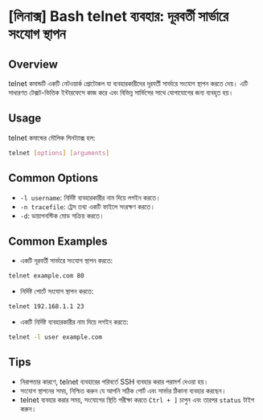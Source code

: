 # [লিনাক্স] Bash telnet ব্যবহার: দূরবর্তী সার্ভারে সংযোগ স্থাপন

## Overview
telnet কমান্ডটি একটি নেটওয়ার্ক প্রোটোকল যা ব্যবহারকারীদের দূরবর্তী সার্ভারে সংযোগ স্থাপন করতে দেয়। এটি সাধারণত টেক্সট-ভিত্তিক ইন্টারফেসে কাজ করে এবং বিভিন্ন সার্ভিসের সাথে যোগাযোগের জন্য ব্যবহৃত হয়।

## Usage
telnet কমান্ডের মৌলিক সিনট্যাক্স হল:

```bash
telnet [options] [arguments]
```

## Common Options
- `-l username`: নির্দিষ্ট ব্যবহারকারীর নাম দিয়ে লগইন করতে।
- `-n tracefile`: ট্রেস তথ্য একটি ফাইলে সংরক্ষণ করতে।
- `-d`: ডায়াগনস্টিক মোড সক্রিয় করতে।

## Common Examples
- একটি দূরবর্তী সার্ভারে সংযোগ স্থাপন করতে:
```bash
telnet example.com 80
```

- নির্দিষ্ট পোর্টে সংযোগ স্থাপন করতে:
```bash
telnet 192.168.1.1 23
```

- একটি নির্দিষ্ট ব্যবহারকারীর নাম দিয়ে লগইন করতে:
```bash
telnet -l user example.com
```

## Tips
- নিরাপত্তার কারণে, telnet ব্যবহারের পরিবর্তে SSH ব্যবহার করার পরামর্শ দেওয়া হয়।
- সংযোগ স্থাপনের সময়, নিশ্চিত করুন যে আপনি সঠিক পোর্ট এবং সার্ভার ঠিকানা ব্যবহার করছেন।
- telnet ব্যবহার করার সময়, সংযোগের স্থিতি পরীক্ষা করতে `Ctrl + ]` চাপুন এবং তারপর `status` টাইপ করুন।